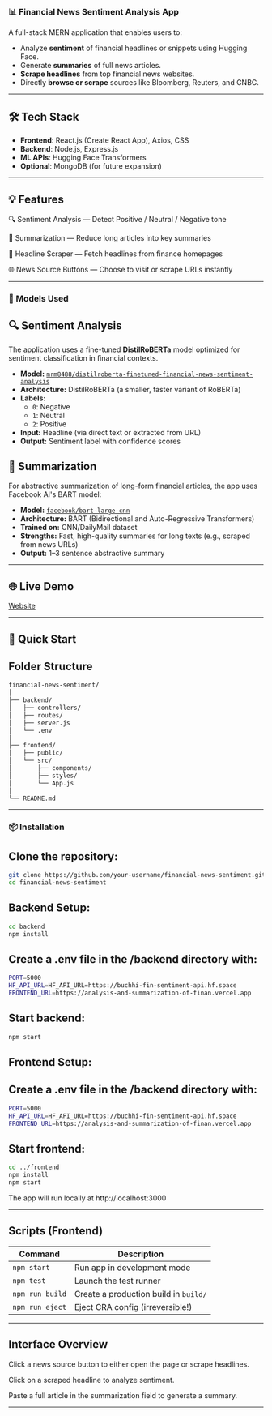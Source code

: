 ### 📊 Financial News Sentiment Analysis App

A full-stack MERN application that enables users to:

- Analyze **sentiment** of financial headlines or snippets using Hugging Face.
- Generate **summaries** of full news articles.
- **Scrape headlines** from top financial news websites.
- Directly **browse or scrape** sources like Bloomberg, Reuters, and CNBC.

---

## 🛠 Tech Stack

- **Frontend**: React.js (Create React App), Axios, CSS
- **Backend**: Node.js, Express.js
- **ML APIs**: Hugging Face Transformers
- **Optional**: MongoDB (for future expansion)

---
## 💡 Features
🔍 Sentiment Analysis — Detect Positive / Neutral / Negative tone

📃 Summarization — Reduce long articles into key summaries

📰 Headline Scraper — Fetch headlines from finance homepages

🌐 News Source Buttons — Choose to visit or scrape URLs instantly

---
### 🧠 Models Used

## 🔍 Sentiment Analysis

The application uses a fine-tuned **DistilRoBERTa** model optimized for sentiment classification in financial contexts.

- **Model:** [`mrm8488/distilroberta-finetuned-financial-news-sentiment-analysis`](https://huggingface.co/mrm8488/distilroberta-finetuned-financial-news-sentiment-analysis)
- **Architecture:** DistilRoBERTa (a smaller, faster variant of RoBERTa)
- **Labels:**
  - `0`: Negative  
  - `1`: Neutral  
  - `2`: Positive
- **Input:** Headline (via direct text or extracted from URL)
- **Output:** Sentiment label with confidence scores

## 📄 Summarization

For abstractive summarization of long-form financial articles, the app uses Facebook AI's BART model:

- **Model:** [`facebook/bart-large-cnn`](https://huggingface.co/facebook/bart-large-cnn)
- **Architecture:** BART (Bidirectional and Auto-Regressive Transformers)
- **Trained on:** CNN/DailyMail dataset
- **Strengths:** Fast, high-quality summaries for long texts (e.g., scraped from news URLs)
- **Output:** 1–3 sentence abstractive summary

---
## 🌐 **Live Demo**

[Website](https://analysis-and-summarization-of-finan.vercel.app/)

---
## 🚀 Quick Start

## Folder Structure

```bash
financial-news-sentiment/
│
├── backend/
│   ├── controllers/
│   ├── routes/
│   ├── server.js
│   └── .env
│
├── frontend/
│   ├── public/
│   └── src/
│       ├── components/
│       ├── styles/
│       └── App.js
│
└── README.md
```
---

### 📦 Installation

## Clone the repository:

```bash
git clone https://github.com/your-username/financial-news-sentiment.git
cd financial-news-sentiment
```

## Backend Setup:

```bash
cd backend
npm install
```

## Create a .env file in the /backend directory with:

```bash
PORT=5000
HF_API_URL=HF_API_URL=https://buchhi-fin-sentiment-api.hf.space
FRONTEND_URL=https://analysis-and-summarization-of-finan.vercel.app
```

## Start backend:

```bash
npm start
```

## Frontend Setup:

## Create a .env file in the /backend directory with:

```bash
PORT=5000
HF_API_URL=HF_API_URL=https://buchhi-fin-sentiment-api.hf.space
FRONTEND_URL=https://analysis-and-summarization-of-finan.vercel.app
```

## Start frontend:
```bash
cd ../frontend
npm install
npm start
```
The app will run locally at http://localhost:3000 

---

## Scripts (Frontend)

| Command         | Description                           |
| --------------- | ------------------------------------- |
| `npm start`     | Run app in development mode           |
| `npm test`      | Launch the test runner                |
| `npm run build` | Create a production build in `build/` |
| `npm run eject` | Eject CRA config (irreversible!)      |

---
## Interface Overview
Click a news source button to either open the page or scrape headlines.

Click on a scraped headline to analyze sentiment.

Paste a full article in the summarization field to generate a summary.

---
